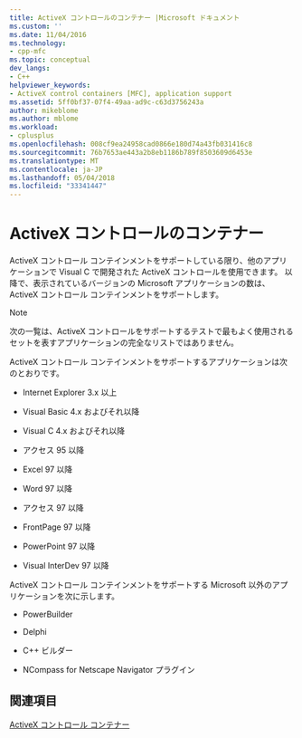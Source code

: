 ```yaml
---
title: ActiveX コントロールのコンテナー |Microsoft ドキュメント
ms.custom: ''
ms.date: 11/04/2016
ms.technology:
- cpp-mfc
ms.topic: conceptual
dev_langs:
- C++
helpviewer_keywords:
- ActiveX control containers [MFC], application support
ms.assetid: 5ff0bf37-07f4-49aa-ad9c-c63d3756243a
author: mikeblome
ms.author: mblome
ms.workload:
- cplusplus
ms.openlocfilehash: 008cf9ea24958cad0866e180d74a43fb031416c8
ms.sourcegitcommit: 76b7653ae443a2b8eb1186b789f8503609d6453e
ms.translationtype: MT
ms.contentlocale: ja-JP
ms.lasthandoff: 05/04/2018
ms.locfileid: "33341447"
---
```

# <a name="containers-for-activex-controls"></a>ActiveX コントロールのコンテナー
ActiveX コントロール コンテインメントをサポートしている限り、他のアプリケーションで Visual C で開発された ActiveX コントロールを使用できます。 以降で、表示されているバージョンの Microsoft アプリケーションの数は、ActiveX コントロール コンテインメントをサポートします。  
  
> [!NOTE]
>  次の一覧は、ActiveX コントロールをサポートするテストで最もよく使用されるセットを表すアプリケーションの完全なリストではありません。  
  
 ActiveX コントロール コンテインメントをサポートするアプリケーションは次のとおりです。  
  
-   Internet Explorer 3.x 以上  
  
-   Visual Basic 4.x およびそれ以降  
  
-   Visual C 4.x およびそれ以降  
  
-   アクセス 95 以降  
  
-   Excel 97 以降  
  
-   Word 97 以降  
  
-   アクセス 97 以降  
  
-   FrontPage 97 以降  
  
-   PowerPoint 97 以降  
  
-   Visual InterDev 97 以降  
  
 ActiveX コントロール コンテインメントをサポートする Microsoft 以外のアプリケーションを次に示します。  
  
-   PowerBuilder  
  
-   Delphi  
  
-   C++ ビルダー  
  
-   NCompass for Netscape Navigator プラグイン  
  
## <a name="see-also"></a>関連項目  
 [ActiveX コントロール コンテナー](../mfc/activex-control-containers.md)

